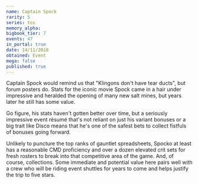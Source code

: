 ```yaml
---
name: Captain Spock
rarity: 5
series: tos
memory_alpha:
bigbook_tier: 7
events: 47
in_portal: true
date: 14/11/2018
obtained: Event
mega: false
published: true
---
```


Captain Spock would remind us that "Klingons don't have tear ducts", but forum posters do. Stats for the iconic movie Spock came in a hair under impressive and heralded the opening of many new salt mines, but years later he still has some value.

Go figure, his stats haven't gotten better over time, but a seriously impressive event résumé that's not reliant on just his variant bonuses or a big trait like Disco means that he's one of the safest bets to collect fistfuls of bonuses going forward. 

Unlikely to puncture the top ranks of gauntlet spreadsheets, Spocko at least has a reasonable CMD proficiency and over a dozen elevated crit sets for fresh rosters to break into that competitive area of the game. And, of course, collections. Some immediate and potential value here pairs well with a crew who will be riding event shuttles for years to come and helps justify the trip to five stars.
